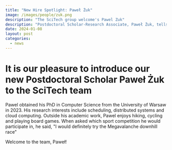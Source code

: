 ```yaml
---
title: "New Hire Spotlight: Paweł Żuk"
image: /images/people/zuk.png
description: "The SciTech group welcome's Pawel Zuk"
description: "Postdoctoral Scholar-Research Associate, Paweł Żuk, tells the SciTech group a little bit about himself"
date: 2024-01-08
layout: post
categories:
  - news
---
```


# It is our pleasure to introduce our new Postdoctoral Scholar Paweł Żuk to the SciTech team

Pawel obtained his PhD in Computer Science from the University of Warsaw in 2023.
His research interests include scheduling, distributed systems and cloud computing.
Outside his academic work, Pawel enjoys hiking, cycling and playing board games.
When asked which sport competition he would participate in, he said,
"I would definitely try the Megavalanche downhill race"

Welcome to the team, Paweł!



